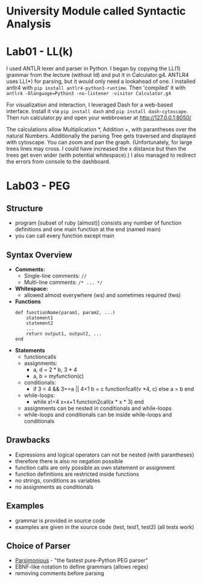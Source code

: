 # University Module called Syntactic Analysis

# Lab01 - LL(k)

I used ANTLR lexer and parser in Python. I began by copying the LL(1) grammar from the lecture (without Id) and put it in Calculator.g4.
ANTLR4 uses LL(*) for parsing, but it would only need a lookahead of one.
I installed antlr4 with `pip install antlr4-python3-runtime`.
Then 'compiled' it with `antlr4 -Dlanguage=Python3 -no-listener -visitor Calculator.g4`

For visualization and interaction, I leveraged Dash for a web-based interface. Install it via `pip install dash` and `pip install dash-cytoscape`.
Then run calculator.py and open your webbrowser at http://127.0.0.1:8050/

The calculations allow Multiplication *, Addition +, with parantheses over the natural Numbers.
Additionally the parsing Tree gets traversed and displayed with cytoscape. You can zoom and pan the graph.
(Unfortunately, for large trees lines may cross. I could have increased the x distance but then the trees get even wider (with potential whitespace).)
I also managed to redirect the errors from console to the dashboard.

# Lab03 - PEG

## Structure
- program [subset of ruby (almost)] consists any number of function definitions and one main function at the end (named main)
- you can call every function except main

## Syntax Overview
- **Comments:** 
  - Single-line comments: `//`
  - Multi-line comments: `/* ... */`
- **Whitespace:**
  - allowed almost everywhere (ws) and sometimes required (tws)
- **Functions**
    ```
    def functionName(param1, param2, ...)
        statement1
        statement2
        ...
        return output1, output2, ...
    end
    ```
- **Statements**
  - functioncalls
  - assignments:
    - a, d = 2 * b, 3 * 4
    - a, b = myfunction(c)
  - conditionals:
    - if 3 < 4 && 3==a || 4<1 b = c function1call(v *4, c) else a = b end
  - while-loops:
    - while x!=4 x=x+1 function2call(x * x * 3) end
  - assignments can be nested in conditionals and while-loops
  - while-loops and conditionals can be inside while-loops and conditionals
  
## Drawbacks
- Expressions and logical operators can not be nested (with parantheses)
- therefore there is also no negation possible
- function calls are only possible as own statement or assignment
- function definitions are restricted inside functions
- no strings, conditions as variables
- no assignments as conditionals

## Examples
- grammar is provided in source code
- examples are given in the source code (test, test1, test2) (all tests work)

## Choice of Parser
- [Parsimonious](https://github.com/erikrose/parsimonious) - "the fastest pure-Python PEG parser"
- EBNF-like notation to define grammars (allows regex)
- removing comments before parsing
